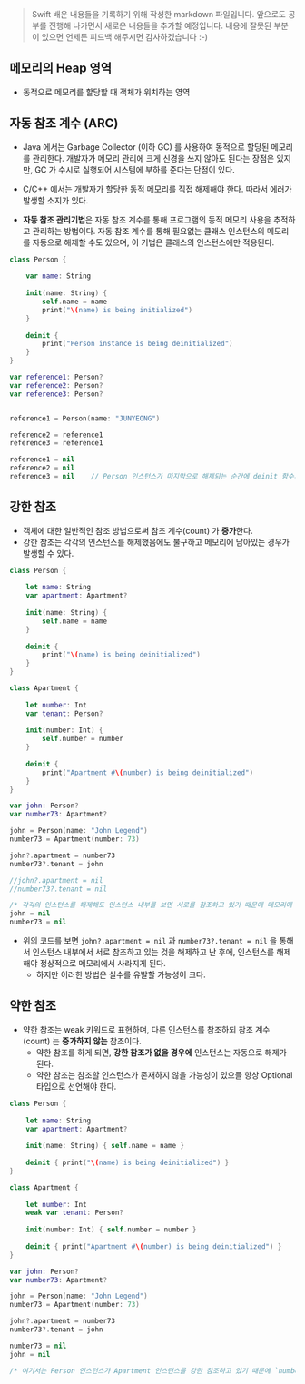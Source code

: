 > Swift 배운 내용들을 기록하기 위해 작성한 markdown 파일입니다. 앞으로도 공부를 진행해 나가면서 새로운 내용들을 추가할 예정입니다. 내용에 잘못된 부분이 있으면 언제든 피드백 해주시면 감사하겠습니다 :-)

## 메모리의 Heap 영역

* 동적으로 메모리를 할당할 때 객체가 위치하는 영역

## 자동 참조 계수 (ARC)

* Java 에서는 Garbage Collector (이하 GC) 를 사용하여 동적으로 할당된 메모리를 관리한다. 개발자가 메모리 관리에 크게 신경을 쓰지 않아도 된다는 장점은 있지만, GC 가 수시로 실행되어 시스템에 부하를 준다는 단점이 있다.

* C/C++ 에서는 개발자가 할당한 동적 메모리를 직접 해제해야 한다. 따라서 에러가 발생할 소지가 있다.

* **자동 참조 관리기법**은 자동 참조 계수를 통해 프로그램의 동적 메모리 사용을 추적하고 관리하는 방법이다. 자동 참조 계수를 통해 필요없는 클래스 인스턴스의 메모리를 자동으로 해제할 수도 있으며, 이 기법은 클래스의 인스턴스에만 적용된다. 

```swift
class Person {
    
    var name: String
    
    init(name: String) {
        self.name = name
        print("\(name) is being initialized")
    }
    
    deinit {
        print("Person instance is being deinitialized")
    }
}

var reference1: Person?
var reference2: Person?
var reference3: Person?


reference1 = Person(name: "JUNYEONG")

reference2 = reference1
reference3 = reference1

reference1 = nil
reference2 = nil
reference3 = nil    // Person 인스턴스가 마지막으로 해제되는 순간에 deinit 함수가 호출된다.
```

## 강한 참조

* 객체에 대한 일반적인 참조 방법으로써 참조 계수(count) 가 **증가**한다.
* 강한 참조는 각각의 인스턴스를 해제했음에도 불구하고 메모리에 남아있는 경우가 발생할 수 있다.

```swift
class Person {
    
    let name: String
    var apartment: Apartment?
    
    init(name: String) {
        self.name = name
    }
    
    deinit {
        print("\(name) is being deinitialized")
    }
}

class Apartment {
    
    let number: Int
    var tenant: Person?
    
    init(number: Int) {
        self.number = number
    }
    
    deinit {
        print("Apartment #\(number) is being deinitialized")
    }
}

var john: Person?
var number73: Apartment?

john = Person(name: "John Legend")
number73 = Apartment(number: 73)

john?.apartment = number73
number73?.tenant = john

//john?.apartment = nil
//number73?.tenant = nil

/* 각각의 인스턴스를 해제해도 인스턴스 내부를 보면 서로를 참조하고 있기 때문에 메모리에 인스턴스가 남아있게 된다. */
john = nil
number73 = nil
```

* 위의 코드를 보면 `john?.apartment = nil` 과 `number73?.tenant = nil` 을 통해서 인스턴스 내부에서 서로 참조하고 있는 것을 해제하고 난 후에, 인스턴스를 해제해야 정상적으로 메모리에서 사라지게 된다.
    - 하지만 이러한 방법은 실수를 유발할 가능성이 크다.
    
## 약한 참조

* 약한 참조는 weak 키워드로 표현하며, 다른 인스턴스를 참조하되 참조 계수(count) 는 **증가하지 않는** 참조이다. 
    - 약한 참조를 하게 되면, **강한 참조가 없을 경우에** 인스턴스는 자동으로 해제가 된다.
    - 약한 참조는 참조할 인스턴스가 존재하지 않을 가능성이 있으믈 항상 Optional 타입으로 선언해야 한다.
    
```swift
class Person {
    
    let name: String
    var apartment: Apartment?
    
    init(name: String) { self.name = name }
    
    deinit { print("\(name) is being deinitialized") }
}

class Apartment {
    
    let number: Int
    weak var tenant: Person?
    
    init(number: Int) { self.number = number }
    
    deinit { print("Apartment #\(number) is being deinitialized") }
}

var john: Person?
var number73: Apartment?

john = Person(name: "John Legend")
number73 = Apartment(number: 73)

john?.apartment = number73
number73?.tenant = john

number73 = nil
john = nil

/* 여기서는 Person 인스턴스가 Apartment 인스턴스를 강한 참조하고 있기 때문에 `number73 = nil` 이 되어도 Apartment 인스턴스가 해제되지 않는다. `john = nil` 이 실행되어 Person 인스턴스가 해제되어야 비로소 Apartment 인스턴스도 해제된다. */
```
